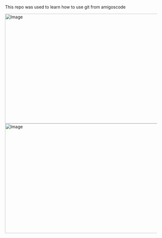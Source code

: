 This repo was used to learn how to use git from amigoscode


<img width="645" height="363" alt="Image" src="https://github.com/user-attachments/assets/5c61e218-c024-4f75-8e8f-d0babe7b2526" />






<img width="645" height="363" alt="Image" src="https://github.com/user-attachments/assets/5c61e218-c024-4f75-8e8f-d0babe7b2526" />
